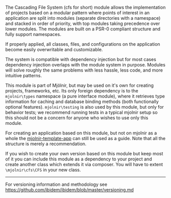 The Cascading File System (cfs for short) module allows the implementation of
projects based on a modular pattern where points of interest in an application
are split into modules (separate directories with a namespace) and stacked in
order of priority, with top modules taking precedence over lower modules. The
modules are built on a PSR-0 compliant structure and fully support namespaces.

If properly applied, all classes, files, and configurations on the application
become easily overwritable and customizable.

The system is compatible with dependency injection but for most cases dependency
injection overlaps with the module system in purpose. Modules will solve roughly
the same problems with less hassle, less code, and more intuitive patterns.

This module is part of Mjölnir, but may be used on it's own for creating
projects, frameworks, etc. Its only foreign dependency is to the `mjolnir\types`
namespace (a pure interface module), where it retrieves type information for
caching and database binding methods (both functionally optional features).
`mjolnir\testing` is also used by this module, but only for behavior tests; we
recommend running tests in a typical mjolnir setup so this should not be a
concern for anyone who wishes to use only this module.

For creating an application based on this module, but not on mjolnir as a whole
the [mjolnir-template-app](https://github.com/ibidem/mjolnir-template-app) can
still be used as a guide. Note that all the structure is merely a
recommendation.

If you wish to create your own version based on this module but keep most of it
you can include this module as a dependency to your project and create another
class which extends it via composer. You will have to extent `\mjolnir\cfs\CFS`
in your new class.

<hr/>

For versioning information and methodology see
<https://github.com/ibidem/ibidem/blob/master/versioning.md>
